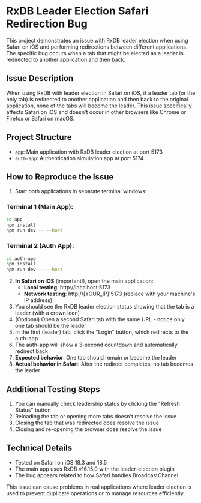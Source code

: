 # RxDB Leader Election Safari Redirection Bug

This project demonstrates an issue with RxDB leader election when using Safari on iOS and performing redirections between different applications. The specific bug occurs when a tab that might be elected as a leader is redirected to another application and then back.

## Issue Description

When using RxDB with leader election in Safari on iOS, if a leader tab (or the only tab) is redirected to another application and then back to the original application, none of the tabs will become the leader. This issue specifically affects Safari on iOS and doesn't occur in other browsers like Chrome or Firefox or Safari on macOS.

## Project Structure

- `app`: Main application with RxDB leader election at port 5173
- `auth-app`: Authentication simulation app at port 5174

## How to Reproduce the Issue

1. Start both applications in separate terminal windows:

### Terminal 1 (Main App):

```bash
cd app
npm install
npm run dev -- --host
```

### Terminal 2 (Auth App):

```bash
cd auth-app
npm install
npm run dev -- --host
```

2. **In Safari on iOS** (important!), open the main application:
   - **Local testing**: http://localhost:5173
   - **Network testing**: http://[YOUR_IP]:5173 (replace with your machine's IP address)
3. You should see the RxDB leader election status showing that the tab is a leader (with a crown icon)
4. (Optional) Open a second Safari tab with the same URL - notice only one tab should be the leader
5. In the first (leader) tab, click the "Login" button, which redirects to the auth-app
6. The auth-app will show a 3-second countdown and automatically redirect back
7. **Expected behavior**: One tab should remain or become the leader
8. **Actual behavior in Safari**: After the redirect completes, no tab becomes the leader

## Additional Testing Steps

1. You can manually check leadership status by clicking the "Refresh Status" button
2. Reloading the tab or opening more tabs doesn't resolve the issue
3. Closing the tab that was redirected does resolve the issue
4. Closing and re-opening the browser does resolve the issue

## Technical Details

- Tested on Safari on iOS 18.3 and 18.5
- The main app uses RxDB v16.15.0 with the leader-election plugin
- The bug appears related to how Safari handles BroadcastChannel

This issue can cause problems in real applications where leader election is used to prevent duplicate operations or to manage resources efficiently.
